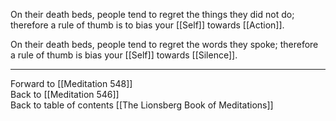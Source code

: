 On their death beds, people tend to regret the things they did not do; therefore a rule of thumb is to bias your [[Self]] towards [[Action]]. 

On their death beds, people tend to regret the words they spoke; therefore a rule of thumb is bias your [[Self]] towards [[Silence]].

___

Forward to [[Meditation 548]]  
Back to [[Meditation 546]]  
Back to table of contents [[The Lionsberg Book of Meditations]]  